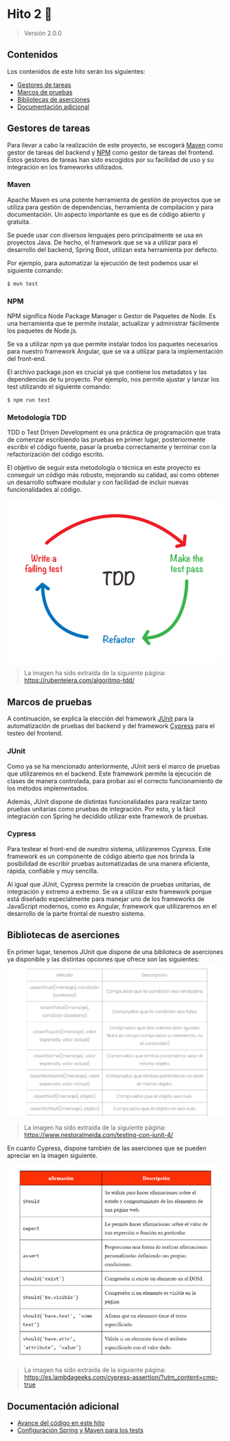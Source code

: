 # Hito 2 :pushpin:
> Versión 2.0.0

## Contenidos
Los contenidos de este hito serán los siguientes:
- [Gestores de tareas](#gestores-de-tareas)
- [Marcos de pruebas](#marcos-de-pruebas)
- [Bibliotecas de aserciones](#bibliotecas-de-aserciones)
- [Documentación adicional](#documentación-adicional)

## Gestores de tareas
Para llevar a cabo la realización de este proyecto, se escogerá [Maven](https://maven.apache.org/) como gestor de tareas del backend y [NPM](https://www.npmjs.com/) como gestor de tareas del frontend. Estos gestores de tareas han sido escogidos por su facilidad de uso y su integración en los frameworks utilizados.

### Maven
Apache Maven es una potente herramienta de gestión de proyectos que se utiliza para gestión de dependencias, herramienta de compilación y para documentación. Un aspecto importante es que es de código abierto y gratuita.

Se puede usar con diversos lenguajes pero principalmente se usa en proyectos Java. De hecho, el framework que se va a utilizar para el desarrollo del backend, Spring Boot, utilizan esta herramienta por defecto.

Por ejemplo, para automatizar la ejecución de test podemos usar el siguiente comando:
```
$ mvn test
```

### NPM
NPM significa Node Package Manager o Gestor de Paquetes de Node. Es una herramienta que te permite instalar, actualizar y administrar fácilmente los paquetes de Node.js.

Se va a utilizar npm ya que permite instalar todos los paquetes necesarios para nuestro framework Angular, que se va a utilizar para la implementación del front-end.

El archivo package.json es crucial ya que contiene los metadatos y las dependencias de tu proyecto. Por ejemplo, nos permite ajustar y lanzar los test utilizando el siguiente comando:
```
$ npm run test
```

### Metodología TDD
TDD o Test Driven Development es una práctica de programación que trata de comenzar escribiendo las pruebas en primer lugar, posteriormente escribir el código fuente, pasar la prueba correctamente y terminar con la refactorización del código escrito.

El objetivo de seguir esta metodología o técnica en este proyecto es conseguir un código más robusto, mejorando su calidad, así como obtener un desarrollo software modular y con facilidad de incluir nuevas funcionalidades al código.

![TDD](../imgs/tdd.png)
> La imagen ha sido extraida de la siguiente página: https://rubentejera.com/algoritmo-tdd/


## Marcos de pruebas
A continuación, se explica la elección del framework [JUnit](https://junit.org/junit5/) para la automatización de pruebas del backend y del framework [Cypress](https://www.cypress.io/) para el testeo del frontend.

### JUnit
Como ya se ha mencionado anteriormente, JUnit será el marco de pruebas que utilizaremos en el backend. Este framework permite la ejecución de clases de manera controlada, para probar así el correcto funcionamiento de los métodos implementados.

Además, JUnit dispone de distintas funcionalidades para realizar tanto pruebas unitarias como pruebas de integración. Por esto, y la fácil integración con Spring he decidido utilizar este framework de pruebas.

### Cypress
Para testear el front-end de nuestro sistema, utilizaremos Cypress. Este framework es un componente de código abierto que nos brinda la posibilidad de escribir pruebas automatizadas de una manera eficiente, rápida, confiable y muy sencilla.

Al igual que JUnit, Cypress permite la creación de pruebas unitarias, de integración y extremo a extremo. Se va a utilizar este framework porque está diseñado especialmente para manejar uno de los frameworks de JavaScript modernos, como es Angular, framework que utilizaremos en el desarrollo de la parte frontal de nuestro sistema.

## Bibliotecas de aserciones
En primer lugar, tenemos JUnit que dispone de una biblioteca de aserciones ya disponible y las distintas opciones que ofrece son las siguientes:
![JUnit assert](../imgs/junit-assert.png)
> La imagen ha sido extraida de la siguiente página: https://www.nestoralmeida.com/testing-con-junit-4/

En cuanto Cypress, dispone también de las aserciones que se pueden apreciar en la imagen siguiente.

![Cypress assert](../imgs/cypress-assert.png)
> La imagen ha sido extraida de la siguiente página: https://es.lambdageeks.com/cypress-assertion/?utm_content=cmp-true

## Documentación adicional
- [Avance del código en este hito](../hitos/hito2-1.md)
- [Configuración Spring y Maven para los tests](../hitos/hito2-2.md)